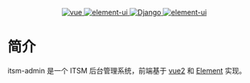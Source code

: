 <p align="center">
  <a href="https://github.com/vuejs/vue-next">
    <img src="https://img.shields.io/badge/vue-2.6.11-green.svg" alt="vue">
  </a>
  <a href="https://github.com/ElemeFE/element">
    <img src="https://img.shields.io/badge/Elementui-2.15.6-brightgreen.svg" alt="element-ui">
  </a>
  <a href="https://www.djangoproject.com">
    <img src="https://img.shields.io/badge/Django-3.2.8-%230C4B33.svg" alt="Django">
  </a>
  <a href="https://www.django-rest-framework.org">
    <img src="https://img.shields.io/badge/DRF-3.13.1-%23A30000.svg" alt="element-ui">
  </a>
</p>

# 简介

itsm-admin 是一个 ITSM 后台管理系统，前端基于 [vue2](https://v3.cn.vuejs.org/) 和 [Element](https://element.eleme.cn/) 实现。
